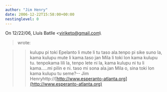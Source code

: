 ```yaml
---
author: "Jim Henry"
date: 2006-12-22T15:58:00+00:00
nestinglevel: 0
---
```

On 12/22/06, Lluís Batlle <[viriketo@gmail.com](mailto://viriketo@gmail.com)\
> wrote:

>> kulupu pi toki Epelanto li mute li tu taso ala.tenpo pi sike suno la, kama kulupu mute li kama.taso jan Mila li toki lon kama kulupu tu. tenpokama lili la, tenpo lete ni la, kama kulupu ni tu li kama.....mi pilin e ni. taso mi sona ala.jan Mila o, sina toki lon kama kulupu tu seme?--
Jim Henryhttp://[http://www.esperanto-atlanta.org](http://www.esperanto-atlanta.org)
